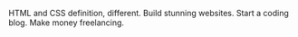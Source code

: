 HTML and CSS definition, different.
Build stunning websites.
Start a coding blog.
Make money freelancing.
